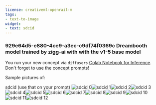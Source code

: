 ```yaml
---
license: creativeml-openrail-m
tags:
- text-to-image
widget:
- text: sdcid
---
```

### 929e64d5-e880-4ce9-a3ec-c9df74f0369c Dreambooth model trained by zigg-ai with with the v1-5 base model

You run your new concept via `diffusers` [Colab Notebook for Inference](https://colab.research.google.com/github/huggingface/notebooks/blob/main/diffusers/sd_dreambooth_inference.ipynb). Don't forget to use the concept prompts! 

Sample pictures of:
  
  
  
  
  
  
  
  
  
  
  
  
sdcid (use that on your prompt) 
![sdcid 0](https://huggingface.co/zigg-ai/929e64d5-e880-4ce9-a3ec-c9df74f0369c/resolve/main/concept_images/sdcid_%281%29.jpg)![sdcid 1](https://huggingface.co/zigg-ai/929e64d5-e880-4ce9-a3ec-c9df74f0369c/resolve/main/concept_images/sdcid_%282%29.jpg)![sdcid 2](https://huggingface.co/zigg-ai/929e64d5-e880-4ce9-a3ec-c9df74f0369c/resolve/main/concept_images/sdcid_%283%29.jpg)![sdcid 3](https://huggingface.co/zigg-ai/929e64d5-e880-4ce9-a3ec-c9df74f0369c/resolve/main/concept_images/sdcid_%284%29.jpg)![sdcid 4](https://huggingface.co/zigg-ai/929e64d5-e880-4ce9-a3ec-c9df74f0369c/resolve/main/concept_images/sdcid_%285%29.jpg)![sdcid 5](https://huggingface.co/zigg-ai/929e64d5-e880-4ce9-a3ec-c9df74f0369c/resolve/main/concept_images/sdcid_%286%29.jpg)![sdcid 6](https://huggingface.co/zigg-ai/929e64d5-e880-4ce9-a3ec-c9df74f0369c/resolve/main/concept_images/sdcid_%287%29.jpg)![sdcid 7](https://huggingface.co/zigg-ai/929e64d5-e880-4ce9-a3ec-c9df74f0369c/resolve/main/concept_images/sdcid_%288%29.jpg)![sdcid 8](https://huggingface.co/zigg-ai/929e64d5-e880-4ce9-a3ec-c9df74f0369c/resolve/main/concept_images/sdcid_%289%29.jpg)![sdcid 9](https://huggingface.co/zigg-ai/929e64d5-e880-4ce9-a3ec-c9df74f0369c/resolve/main/concept_images/sdcid_%2810%29.jpg)![sdcid 10](https://huggingface.co/zigg-ai/929e64d5-e880-4ce9-a3ec-c9df74f0369c/resolve/main/concept_images/sdcid_%2811%29.jpg)![sdcid 11](https://huggingface.co/zigg-ai/929e64d5-e880-4ce9-a3ec-c9df74f0369c/resolve/main/concept_images/sdcid_%2812%29.jpg)![sdcid 12](https://huggingface.co/zigg-ai/929e64d5-e880-4ce9-a3ec-c9df74f0369c/resolve/main/concept_images/sdcid_%2813%29.jpg)
